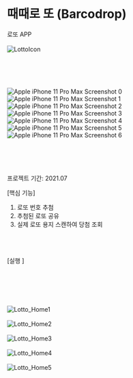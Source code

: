 # 때때로 또 (Barcodrop)
  로또 APP  <br> <br>
![LottoIcon](https://user-images.githubusercontent.com/49187863/127603614-ccd6f161-8752-4960-b200-803eb82d44b7.png)
  
 <br> <br>
 <br> <br>
 ![Apple iPhone 11 Pro Max Screenshot 0](https://user-images.githubusercontent.com/49187863/127603462-2fee0eb0-ca50-4eef-8b39-95e3a58bbfe1.png)
![Apple iPhone 11 Pro Max Screenshot 1](https://user-images.githubusercontent.com/49187863/127603466-b851680e-e67a-40be-bb74-ba6a835e90a0.png)
![Apple iPhone 11 Pro Max Screenshot 2](https://user-images.githubusercontent.com/49187863/127603468-49909b1c-6d13-4f14-8864-373f4c2bad57.png)
![Apple iPhone 11 Pro Max Screenshot 3](https://user-images.githubusercontent.com/49187863/127603469-1f3dcdf8-373c-4d6f-b44c-2505711f8d6b.png)
![Apple iPhone 11 Pro Max Screenshot 4](https://user-images.githubusercontent.com/49187863/127603472-8f6b284a-4e0b-41e5-8b65-47d3fe43a80c.png)
![Apple iPhone 11 Pro Max Screenshot 5](https://user-images.githubusercontent.com/49187863/127603474-584875c5-6fe1-4c6c-96db-e02f1fc20120.png)
![Apple iPhone 11 Pro Max Screenshot 6](https://user-images.githubusercontent.com/49187863/127603476-b800c012-7f97-4acd-b68a-a2ffaaee5a4c.png)
 
 
 <br> <br>
 <br> <br>
  프로젝트 기간: 2021.07
  
  [핵심 기능]
  1. 로또 번호 추첨
  2. 추첨된 로또 공유 
  3. 실제 로또 용지 스캔하여 당첨 조회 


  <br> <br> <br>
  [실행 ]
   <br>
   <br>
 
   <br>

   <br>

   
  <br>
 
 ![Lotto_Home1](https://user-images.githubusercontent.com/49187863/127599397-4681c660-9f56-43c1-9b9f-a5f18eadc156.gif)
 <br><br>
  ![Lotto_Home2](https://user-images.githubusercontent.com/49187863/127599741-a88aafd7-5424-40b0-a403-a251250e5048.gif)
 <br><br>
 ![Lotto_Home3](https://user-images.githubusercontent.com/49187863/127599829-fe32ab62-944d-466b-93e2-5ec2f3d8615b.gif)
 <br><br>
 ![Lotto_Home4](https://user-images.githubusercontent.com/49187863/127599988-4daf13bc-15c3-4c27-90b6-ac0f1b742be1.gif)
 <br><br>
 ![Lotto_Home5](https://user-images.githubusercontent.com/49187863/127600060-47c15f36-7901-4e5c-8f17-fde5ee82ddfc.gif)
  
  
